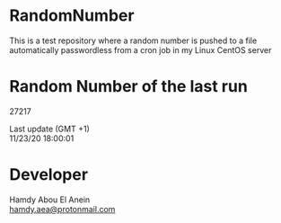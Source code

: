 # RandomNumber    
This is a test repository where a random number is pushed to a file automatically passwordless from a cron job in my Linux CentOS server    
# Random Number of the last run   
27217
      
Last update (GMT +1)    
11/23/20 18:00:01
# Developer    
Hamdy Abou El Anein   
hamdy.aea@protonmail.com
